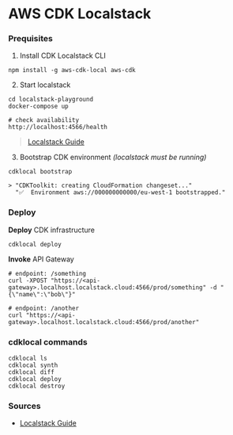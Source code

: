 # AWS CDK Localstack 

### Prequisites
1. Install CDK Localstack CLI
```shell
npm install -g aws-cdk-local aws-cdk
```
2. Start localstack 
```shell
cd localstack-playground
docker-compose up

# check availability
http://localhost:4566/health
```
> [Localstack Guide](https://github.com/HakimiX/localstack-playground)

3. Bootstrap CDK environment _(localstack must be running)_
```shell
cdklocal bootstrap

> "CDKToolkit: creating CloudFormation changeset..."
  "✅  Environment aws://000000000000/eu-west-1 bootstrapped."
```

### Deploy 
**Deploy** CDK infrastructure 
```shell
cdklocal deploy
```
**Invoke** API Gateway
```shell
# endpoint: /something 
curl -XPOST "https://<api-gateway>.localhost.localstack.cloud:4566/prod/something" -d "{\"name\":\"bob\"}"

# endpoint: /another
curl "https://<api-gateway>.localhost.localstack.cloud:4566/prod/another"
```


### cdklocal commands
```shell
cdklocal ls
cdklocal synth
cdklocal diff
cdklocal deploy
cdklocal destroy
```

### Sources

* [Localstack Guide](https://dev.to/_mikigraf/localstack-cdk-local-aws-development-58ff)
